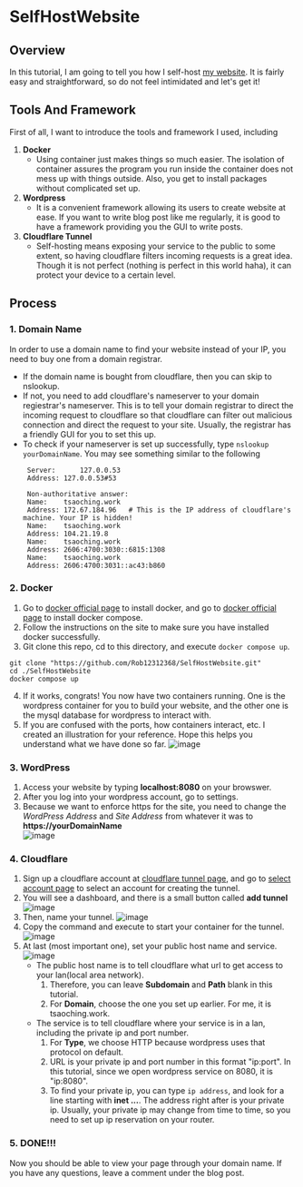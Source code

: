 # SelfHostWebsite

## Overview
In this tutorial, I am going to tell you how I self-host [my website](https://tsaoching.work). It is fairly easy and straightforward, so do not feel intimidated and let's get it!

## Tools And Framework
First of all, I want to introduce the tools and framework I used, including
1. **Docker**
   - Using container just makes things so much easier. The isolation of container assures the program you run inside the container does not mess up with things outside. Also, you get to install packages without complicated set up.
3. **Wordpress**
   - It is a convenient framework allowing its users to create website at ease. If you want to write blog post like me regularly, it is good to have a framework providing you the GUI to write posts.
5. **Cloudflare Tunnel**
   - Self-hosting means exposing your service to the public to some extent, so having cloudflare filters incoming requests is a great idea. Though it is not perfect (nothing is perfect in this world haha), it can protect your device to a certain level.

## Process
### 1. Domain Name
In order to use a domain name to find your website instead of your IP, you need to buy one from a domain registrar.
- If the domain name is bought from cloudflare, then you can skip to nslookup.
- If not, you need to add cloudflare's nameserver to your domain regiestrar's nameserver. This is to tell your domain registrar to direct the incoming request to cloudflare so that cloudflare can filter out malicious connection and direct the request to your site. Usually, the registrar has a friendly GUI for you to set this up.
- To check if your nameserver is set up successfully, type `nslookup yourDomainName`. You may see something similar to the following
  ```
   Server:		127.0.0.53
   Address:	127.0.0.53#53
   
   Non-authoritative answer:
   Name:	tsaoching.work
   Address: 172.67.184.96   # This is the IP address of cloudflare's machine. Your IP is hidden!
   Name:	tsaoching.work
   Address: 104.21.19.8
   Name:	tsaoching.work
   Address: 2606:4700:3030::6815:1308
   Name:	tsaoching.work
   Address: 2606:4700:3031::ac43:b860

  ```
### 2. Docker
1. Go to [docker official page](https://docs.docker.com/engine/install/) to install docker, and go to [docker official page](https://docs.docker.com/compose/install/) to install docker compose.
2. Follow the instructions on the site to make sure you have installed docker successfully.
3. Git clone this repo, cd to this directory, and execute `docker compose up`.
```
git clone "https://github.com/Rob12312368/SelfHostWebsite.git"
cd ./SelfHostWebsite 
docker compose up
```
4. If it works, congrats! You now have two containers running. One is the wordpress container for you to build your website, and the other one is the mysql database for wordpress to interact with.
5. If you are confused with the ports, how containers interact, etc. I created an illustration for your reference. Hope this helps you understand what we have done so far.
![image](https://github.com/Rob12312368/SelfHostWebsite/assets/56261402/502aa2e8-5841-49e6-ab9d-62eabc184b4c)

   

### 3. WordPress
1. Access your website by typing **localhost:8080** on your browswer.
2. After you log into your wordpress account, go to settings.
3. Because we want to enforce https for the site, you need to change the *WordPress Address* and *Site Address* from whatever it was to **https://yourDomainName**  
![image](https://github.com/Rob12312368/SelfHostWebsite/assets/56261402/7c70650f-e86f-496e-83ec-7ad12c7e8c18)

### 4. Cloudflare
1. Sign up a cloudflare account at [cloudflare tunnel page](https://www.cloudflare.com/products/tunnel/), and go to [select account page](https://one.dash.cloudflare.com/?to=/:account/access/tunnels) to select an account for creating the tunnel.
2. You will see a dashboard, and there is a small button called **add tunnel**
   ![image](https://github.com/Rob12312368/SelfHostWebsite/assets/56261402/fa7450a2-797b-44ea-80f0-13865ca0559a)
3. Then, name your tunnel.
   ![image](https://github.com/Rob12312368/SelfHostWebsite/assets/56261402/0669239c-f22b-4697-8818-efe457de46d4)
4. Copy the command and execute to start your container for the tunnel.
   ![image](https://github.com/Rob12312368/SelfHostWebsite/assets/56261402/a670c3e6-7f6e-412b-8d5f-ab91a8778adb)
5. At last (most important one), set your public host name and service.
   ![image](https://github.com/Rob12312368/SelfHostWebsite/assets/56261402/2ef9b550-fb55-423d-aa11-122800a627aa)
   - The public host name is to tell cloudflare what url to get access to your lan(local area network).
     1. Therefore, you can leave **Subdomain** and **Path** blank in this tutorial.
     2. For **Domain**, choose the one you set up earlier. For me, it is tsaoching.work.
   - The service is to tell cloudflare where your service is in a lan, including the private ip and port number.
     1. For **Type**, we choose HTTP because wordpress uses that protocol on default.
     2. URL is your private ip and port number in this format "ip:port". In this tutorial, since we open wordpress service on 8080, it is "ip:8080".
     3. To find your private ip, you can type `ip address`, and look for a line starting with **inet ...**. The address right after is your private ip. Usually, your private ip may change from time to time, so you need to set up ip reservation on your router.
   

### 5. DONE!!!
Now you should be able to view your page through your domain name. If you have any questions, leave a comment under the blog post.



